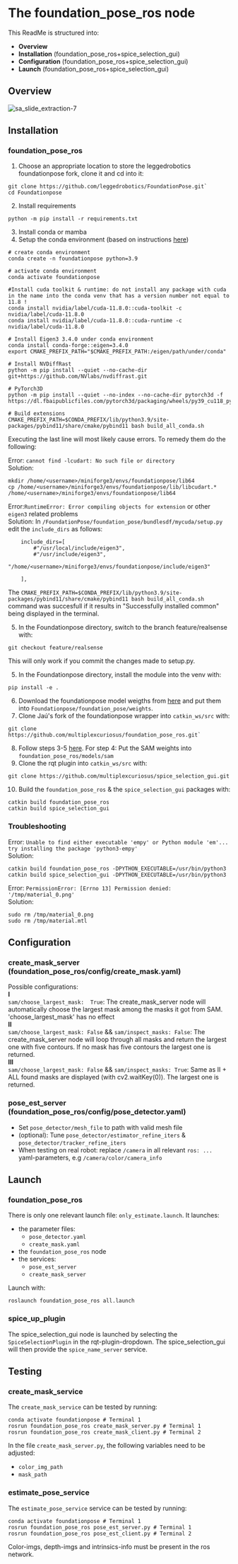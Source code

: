 # The foundation_pose_ros node
This ReadMe is structured into:
* **Overview** 
* **Installation** (foundation_pose_ros+spice_selection_gui)
* **Configuration** (foundation_pose_ros+spice_selection_gui)
* **Launch** (foundation_pose_ros+spice_selection_gui)


## Overview
![sa_slide_extraction-7](https://github.com/user-attachments/assets/c232ff90-586b-401d-b2fb-4ca687f82a6d)
## Installation
### foundation_pose_ros  

1. Choose an appropriate location to store the leggedrobotics foundationpose fork, clone it and cd into it:
```
git clone https://github.com/leggedrobotics/FoundationPose.git`
cd Foundationpose
```
2. Install requirements
```
python -m pip install -r requirements.txt
```
3. Install conda or mamba  
4. Setup the conda environment (based on instructions [here](https://github.com/leggedrobotics/foundation_pose_ros))
```
# create conda environment
conda create -n foundationpose python=3.9 

# activate conda environment
conda activate foundationpose

#Install cuda toolkit & runtime: do not install any package with cuda in the name into the conda venv that has a version number not equal to 11.8 !
conda install nvidia/label/cuda-11.8.0::cuda-toolkit -c nvidia/label/cuda-11.8.0
conda install nvidia/label/cuda-11.8.0::cuda-runtime -c nvidia/label/cuda-11.8.0

# Install Eigen3 3.4.0 under conda environment
conda install conda-forge::eigen=3.4.0
export CMAKE_PREFIX_PATH="$CMAKE_PREFIX_PATH:/eigen/path/under/conda"

# Install NVDiffRast
python -m pip install --quiet --no-cache-dir git+https://github.com/NVlabs/nvdiffrast.git

# PyTorch3D
python -m pip install --quiet --no-index --no-cache-dir pytorch3d -f https://dl.fbaipublicfiles.com/pytorch3d/packaging/wheels/py39_cu118_pyt200/download.html

# Build extensions
CMAKE_PREFIX_PATH=$CONDA_PREFIX/lib/python3.9/site-packages/pybind11/share/cmake/pybind11 bash build_all_conda.sh
 ```

Executing the last line will most likely cause errors. To remedy them do the following:  

Error: `cannot find -lcudart: No such file or directory`  
Solution:  
```
mkdir /home/<username>/miniforge3/envs/foundationpose/lib64
cp /home/<username>/miniforge3/envs/foundationpose/lib/libcudart.* /home/<username>/miniforge3/envs/foundationpose/lib64 
```

Error:`RuntimeError: Error compiling objects for extension` or other `eigen3` related problems  
Solution: 
In `/FoundationPose/foundation_pose/bundlesdf/mycuda/setup.py` edit the `include_dirs` as follows:
```
    include_dirs=[
        #"/usr/local/include/eigen3",
        #"/usr/include/eigen3",
        "/home/<username>/miniforge3/envs/foundationpose/include/eigen3"

    ],
```
The `CMAKE_PREFIX_PATH=$CONDA_PREFIX/lib/python3.9/site-packages/pybind11/share/cmake/pybind11 bash build_all_conda.sh` command was succesfull if it results in 
"Successfully installed common" being displayed in the terminal.

5. In the Foundationpose directory, switch to the branch feature/realsense  with:
```
git checkout feature/realsense
```
This will only work if you commit the changes made to setup.py.  

5. In the Foundationpose directory, install the module into the venv with: 
```
pip install -e .
```
6. Download the foundationpose model weigths from [here](https://drive.google.com/drive/folders/1DFezOAD0oD1BblsXVxqDsl8fj0qzB82i) and put them into `Foundationpose/foundation_pose/weights`.
7. Clone Jaú's fork of the foundationpose wrapper into `catkin_ws/src` with:
```
git clone https://github.com/multiplexcuriosus/foundation_pose_ros.git`
```
8. Follow steps 3-5 [here](https://github.com/leggedrobotics/foundation_pose_ros). For step 4: Put the SAM weights into `foundation_pose_ros/models/sam`
9. Clone the rqt plugin into `catkin_ws/src` with:
```
git clone https://github.com/multiplexcuriosus/spice_selection_gui.git
```
10. Build the `foundation_pose_ros` & the `spice_selection_gui` packages with:
```
catkin build foundation_pose_ros
catkin build spice_selection_gui
```  
### Troubleshooting 
Error: `Unable to find either executable 'empy' or Python module 'em'...  try installing the package 'python3-empy'`   
Solution:  
```
catkin build foundation_pose_ros -DPYTHON_EXECUTABLE=/usr/bin/python3
catkin build spice_selection_gui -DPYTHON_EXECUTABLE=/usr/bin/python3
```  
Error: `PermissionError: [Errno 13] Permission denied: '/tmp/material_0.png'`  
Solution:  
```
sudo rm /tmp/material_0.png
sudo rm /tmp/material.mtl
```

## Configuration
### create_mask_server (foundation_pose_ros/config/create_mask.yaml) ###  
Possible configurations:  
**I**     
`sam/choose_largest_mask:  True`: The create_mask_server node will automatically choose the largest mask among the masks it got from SAM. 'choose_largest_mask' has no effect  
**II**     
`sam/choose_largest_mask: False` && `sam/inspect_masks: False`: The create_mask_server node will loop through all masks and return the largest one with five contours. If no mask has five contours the largest one is returned.  
**III**   
`sam/choose_largest_mask: False` && `sam/inspect_masks: True`: Same as II + ALL found masks are displayed (with cv2.waitKey(0)). The largest one is returned.
### pose_est_server (foundation_pose_ros/config/pose_detector.yaml)
* Set `pose_detector/mesh_file` to path with valid mesh file
* (optional): Tune `pose_detector/estimator_refine_iters` & `pose_detector/tracker_refine_iters`
* When testing on real robot: replace `/camera` in all relevant `ros: ...` yaml-parameters, e.g `/camera/color/camera_info`

## Launch
### foundation_pose_ros
There is only one relevant launch file: `only_estimate.launch`. It launches:
* the parameter files:  
  * `pose_detector.yaml`
  * `create_mask.yaml`  
* the `foundation_pose_ros` node
* the services:  
  * `pose_est_server` 
  * `create_mask_server`   

Launch with:
```
roslaunch foundation_pose_ros all.launch
```
### spice_up_plugin
The spice_selection_gui node is launched by selecting the `SpiceSelectionPlugin` in the rqt-plugin-dropdown. The spice_selection_gui will then provide the `spice_name_server` service.

## Testing
### create_mask_service
The `create_mask_service` can be tested by running:  
```
conda activate foundationpose # Terminal 1
rosrun foundation_pose_ros create_mask_server.py # Terminal 1
rosrun foundation_pose_ros create_mask_client.py # Terminal 2
```
In the file `create_mask_server.py`, the following variables need to be adjusted:  
* `color_img_path`
* `mask_path`

### estimate_pose_service

The `estimate_pose_service` service can be tested by running:  
```
conda activate foundationpose # Terminal 1
rosrun foundation_pose_ros pose_est_server.py # Terminal 1
rosrun foundation_pose_ros pose_est_client.py # Terminal 2
```
Color-imgs, depth-imgs and intrinsics-info must be present in the ros network.




